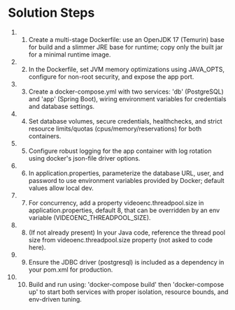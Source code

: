 # Solution Steps

1. 1. Create a multi-stage Dockerfile: use an OpenJDK 17 (Temurin) base for build and a slimmer JRE base for runtime; copy only the built jar for a minimal runtime image.

2. 2. In the Dockerfile, set JVM memory optimizations using JAVA_OPTS, configure for non-root security, and expose the app port.

3. 3. Create a docker-compose.yml with two services: 'db' (PostgreSQL) and 'app' (Spring Boot), wiring environment variables for credentials and database settings.

4. 4. Set database volumes, secure credentials, healthchecks, and strict resource limits/quotas (cpus/memory/reservations) for both containers.

5. 5. Configure robust logging for the app container with log rotation using docker's json-file driver options.

6. 6. In application.properties, parameterize the database URL, user, and password to use environment variables provided by Docker; default values allow local dev.

7. 7. For concurrency, add a property videoenc.threadpool.size in application.properties, default 8, that can be overridden by an env variable (VIDEOENC_THREADPOOL_SIZE).

8. 8. (If not already present) In your Java code, reference the thread pool size from videoenc.threadpool.size property (not asked to code here).

9. 9. Ensure the JDBC driver (postgresql) is included as a dependency in your pom.xml for production.

10. 10. Build and run using: 'docker-compose build' then 'docker-compose up' to start both services with proper isolation, resource bounds, and env-driven tuning.

